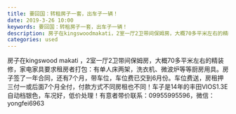 ```yaml
---
title: 要回国：转租房子一套，出车子一辆！
date: 2019-3-26 10:00
keywords: 要回国：转租房子一套，出车子一辆！
description: 房子在kingswoodmakati，2室一厅2卫带间保姆房，大概70多平米左右的精装修，家电家具要求租房者打包：有单人床两架，洗衣机、微波炉等等厨房用具。房子签了一年合同，还有7个月，带车位，车位费已交到6月份。车位费送，房租押三付一或后
categories: used
---
```

<td class="t_f" id="postmessage_3309049">

房子在kingswood makati ，2室一厅2卫带间保姆房，大概70多平米左右的精装修，家电家具要求租房者打包：有单人床两架，洗衣机、微波炉等等厨房用具。房子签了一年合同，还有7个月，带车位，车位费已交到6月份。车位费送，房租押三付一或后面7个月全付，付款方式不同房租也不同！车子是14年的丰田VIOS1.3E自动档银色，车况好，低价处理！有意者带价联系：09955995596，微信：yongfei6963<br/>
</td>
